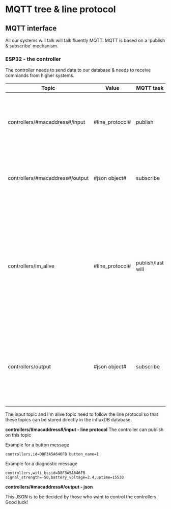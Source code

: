 # MQTT tree & line protocol


## MQTT interface

All our systems will talk will talk fluently MQTT. MQTT is based on a 'publish & subscribe' mechanism.

### ESP32 - the controller
The controller needs to send data to our database & needs to receive commands from higher systems.


| Topic                           | Value           | MQTT task         | Comment                                                                                                                                                                                  |
|---------------------------------|-----------------|-------------------|------------------------------------------------------------------------------------------------------------------------------------------------------------------------------------------|
| controllers/#macaddress#/input  | #line_protocol# | publish           | All things that need to be stored to the database: button presses, diagnostics, ...                                                                                                  |
| controllers/#macaddress#/output | #json object#   | subscribe         | All things that a *specific* controller needs to do: light up buttons, print text, ...                                                                                               |
| controllers/im_alive            | #line_protocol# | publish/last will | All things regarding onboarding and offboarding: on first connect an "I'm alive" message can be send, on connection lost, the broker can send a specific "I'm dead" message for the |
| controllers/output              | #json object#   | subscribe         | All things that *all* controllers need to do: * Send a diagnostics string (battery level, uptime, connected bssid) *                                                                     |


The input topic and I'm alive topic need to follow the line protocol so that these topics can be stored directly in the influxDB database.

**controllers/#macaddress#/input - line protocol**
The controller can publish on this topic

Example for a button message
```
controllers,id=D8F3A5A646FB button_name=1
```
Example for a diagnostic message
```
controllers,wifi_bssid=D8F3A5A646FB signal_strength=-50,battery_voltage=2.4,uptime=15530
```

**controllers/#macaddress#/output - json**

This JSON is to be decided by those who want to control the controllers. Good luck!